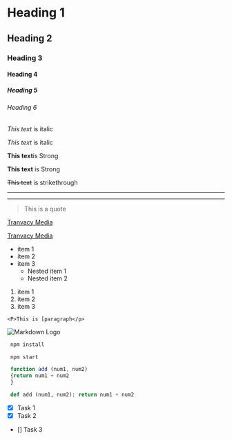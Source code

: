 <!-- Heading -->
# Heading 1
## Heading 2
### Heading 3
#### Heading 4
##### Heading 5
###### Heading 6

<!-- Italics -->
*This text* is italic

_This text_ is italic

<!-- Strong -->
**This text**is Strong

__This text__ is Strong

<!-- Strikethrough -->
~~This text~~ is strikethrough

<!-- Horizontal rule -->
---
___

<!-- Blockquote -->
>This is a quote

<!-- Links -->
[Tranvacy Media](https://www.tranvacymedia.com)

[Tranvacy Media](https://www.tranvacymedia.com "Tranvacy Media") 

<!-- Ul -->
* item 1
* item 2
* item 3
  * Nested item 1
  * Nested item 2

<!-- OL -->
1. item 1
1. item 2
1. item 3

<!-- Inline code block -->
`<P>This is [paragraph</p>`

<!-- Images -->
![Markdown Logo](https://markdown-here.com/img/icon256.png
)

<!-- Github markdow -->

<!--interline code block -->
```bash
 npm install

 npm start
```

```javascript
 function add (num1, num2)
 {return num1 + num2
 }
 ```
 
```python
 def add (num1, num2): return num1 + num2
 ```

<!-- Task lists-->

* [x] Task 1
* [x] Task 2
* [] Task 3
